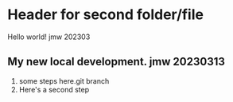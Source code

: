 # Header for second folder/file

Hello world! jmw 202303

## My new local development.  jmw 20230313

1.  some steps here.git branch
2.  Here's a second step